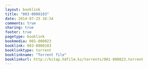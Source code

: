 ```yaml
---
layout: booklink
title: "003-0000103"
date: 2014-07-25 16:34
comments: true
sharing: true
footer: true
pagetype: booklink 
bookmedia: 001-000023
booklink: 003-0000103
booklinktype: torrent
booklinkname: "Torrent file"
booklinkurl: http://kitap.hdfilm.kz/torrents/001-000023.torrent
---
```

